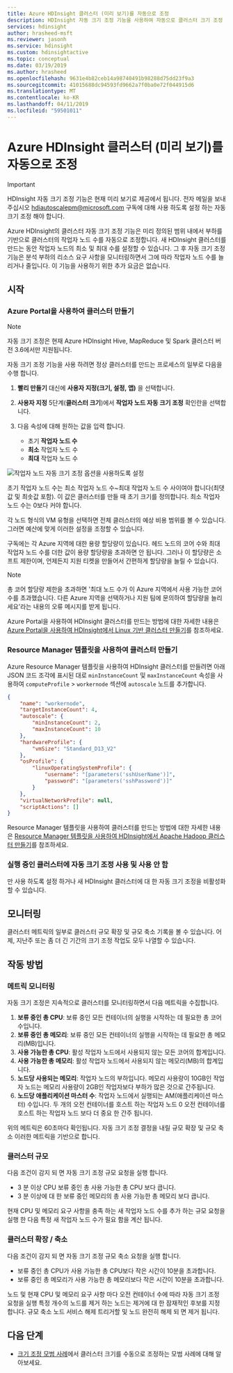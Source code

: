 ```yaml
---
title: Azure HDInsight 클러스터 (미리 보기)를 자동으로 조정
description: HDInsight 자동 크기 조정 기능을 사용하여 자동으로 클러스터 크기 조정
services: hdinsight
author: hrasheed-msft
ms.reviewer: jasonh
ms.service: hdinsight
ms.custom: hdinsightactive
ms.topic: conceptual
ms.date: 03/19/2019
ms.author: hrasheed
ms.openlocfilehash: 9631e4b82ceb14a98740491b98288d75dd23f9a3
ms.sourcegitcommit: 41015688dc94593fd9662a7f0ba0e72f044915d6
ms.translationtype: MT
ms.contentlocale: ko-KR
ms.lasthandoff: 04/11/2019
ms.locfileid: "59501011"
---
```

# <a name="automatically-scale-azure-hdinsight-clusters-preview"></a>Azure HDInsight 클러스터 (미리 보기)를 자동으로 조정

>[!Important]
>HDInsight 자동 크기 조정 기능은 현재 미리 보기로 제공에서 됩니다. 전자 메일을 보내 주십시오 hdiautoscalepm@microsoft.com 구독에 대해 사용 하도록 설정 하는 자동 크기 조정 해야 합니다.

Azure HDInsight의 클러스터 자동 크기 조정 기능은 미리 정의된 범위 내에서 부하를 기반으로 클러스터의 작업자 노드 수를 자동으로 조정합니다. 새 HDInsight 클러스터를 만드는 동안 작업자 노드의 최소 및 최대 수를 설정할 수 있습니다. 그 후 자동 크기 조정 기능은 분석 부하의 리소스 요구 사항을 모니터링하면서 그에 따라 작업자 노드 수를 늘리거나 줄입니다. 이 기능을 사용하기 위한 추가 요금은 없습니다.

## <a name="getting-started"></a>시작

### <a name="create-a-cluster-with-the-azure-portal"></a>Azure Portal을 사용하여 클러스터 만들기

> [!Note]
> 자동 크기 조정은 현재 Azure HDInsight Hive, MapReduce 및 Spark 클러스터 버전 3.6에서만 지원됩니다.

자동 크기 조정 기능을 사용 하려면 정상 클러스터를 만드는 프로세스의 일부로 다음을 수행 합니다.

1. **빨리 만들기** 대신에 **사용자 지정(크기, 설정, 앱)** 을 선택합니다.
2. **사용자 지정**  5단계(**클러스터 크기**)에서 **작업자 노드 자동 크기 조정** 확인란을 선택합니다.
3. 다음 속성에 대해 원하는 값을 입력 합니다.  

    * 초기 **작업자 노드 수**  
    * **최소** 작업자 노드 수  
    * **최대** 작업자 노드 수  

![작업자 노드 자동 크기 조정 옵션을 사용하도록 설정](./media/hdinsight-autoscale-clusters/usingAutoscale.png)

초기 작업자 노드 수는 최소 작업자 노드 수~최대 작업자 노드 수 사이여야 합니다(최댓값 및 최솟값 포함). 이 값은 클러스터를 만들 때 초기 크기를 정의합니다. 최소 작업자 노드 수는 0보다 커야 합니다.

각 노드 형식의 VM 유형을 선택하면 전체 클러스터의 예상 비용 범위를 볼 수 있습니다. 그러면 예산에 맞게 이러한 설정을 조정할 수 있습니다.

구독에는 각 Azure 지역에 대한 용량 할당량이 있습니다. 헤드 노드의 코어 수와 최대 작업자 노드 수를 더한 값이 용량 할당량을 초과하면 안 됩니다. 그러나 이 할당량은 소프트 제한이며, 언제든지 지원 티켓을 만들어서 간편하게 할당량을 늘릴 수 있습니다.

> [!Note]  
> 총 코어 할당량 제한을 초과하면 '최대 노드 수가 이 Azure 지역에서 사용 가능한 코어 수를 초과했습니다. 다른 Azure 지역을 선택하거나 지원 팀에 문의하여 할당량을 늘리세요'라는 내용의 오류 메시지를 받게 됩니다.

Azure Portal을 사용하여 HDInsight 클러스터를 만드는 방법에 대한 자세한 내용은 [Azure Portal을 사용하여 HDInsight에서 Linux 기반 클러스터 만들기](hdinsight-hadoop-create-linux-clusters-portal.md)를 참조하세요.  

### <a name="create-a-cluster-with-a-resource-manager-template"></a>Resource Manager 템플릿을 사용하여 클러스터 만들기

Azure Resource Manager 템플릿을 사용하여 HDInsight 클러스터를 만들려면 아래 JSON 코드 조각에 표시된 대로 `minInstanceCount` 및 `maxInstanceCount` 속성을 사용하여 `computeProfile` > `workernode` 섹션에 `autoscale` 노드를 추가합니다.

```json
{                            
    "name": "workernode",
    "targetInstanceCount": 4,
    "autoscale": {
        "minInstanceCount": 2,
        "maxInstanceCount": 10
    },
    "hardwareProfile": {
        "vmSize": "Standard_D13_V2"
    },
    "osProfile": {
        "linuxOperatingSystemProfile": {
            "username": "[parameters('sshUserName')]",
            "password": "[parameters('sshPassword')]"
        }
    },
    "virtualNetworkProfile": null,
    "scriptActions": []
}
```

Resource Manager 템플릿을 사용하여 클러스터를 만드는 방법에 대한 자세한 내용은 [Resource Manager 템플릿을 사용하여 HDInsight에서 Apache Hadoop 클러스터 만들기](hdinsight-hadoop-create-linux-clusters-arm-templates.md)를 참조하세요.  

### <a name="enable-and-disable-autoscale-for-a-running-cluster"></a>실행 중인 클러스터에 자동 크기 조정 사용 및 사용 안 함

만 사용 하도록 설정 하거나 새 HDInsight 클러스터에 대 한 자동 크기 조정을 비활성화할 수 있습니다.

## <a name="monitoring"></a>모니터링

클러스터 메트릭의 일부로 클러스터 규모 확장 및 규모 축소 기록을 볼 수 있습니다. 어제, 지난주 또는 좀 더 긴 기간의 크기 조정 작업도 모두 나열할 수 있습니다.

## <a name="how-it-works"></a>작동 방법

### <a name="metrics-monitoring"></a>메트릭 모니터링

자동 크기 조정은 지속적으로 클러스터를 모니터링하면서 다음 메트릭을 수집합니다.

1. **보류 중인 총 CPU**: 보류 중인 모든 컨테이너의 실행을 시작하는 데 필요한 총 코어 수입니다.
2. **보류 중인 총 메모리**: 보류 중인 모든 컨테이너의 실행을 시작하는 데 필요한 총 메모리(MB)입니다.
3. **사용 가능한 총 CPU**: 활성 작업자 노드에서 사용되지 않는 모든 코어의 합계입니다.
4. **사용 가능한 총 메모리**: 활성 작업자 노드에서 사용되지 않는 메모리(MB)의 합계입니다.
5. **노드당 사용되는 메모리**: 작업자 노드의 부하입니다. 메모리 사용량이 10GB인 작업자 노드는 메모리 사용량이 2GB인 작업자보다 부하가 많은 것으로 간주됩니다.
6. **노드당 애플리케이션 마스터 수**: 작업자 노드에서 실행되는 AM(애플리케이션 마스터) 수입니다. 두 개의 오전 컨테이너를 호스트 하는 작업자 노드 0 오전 컨테이너를 호스트 하는 작업자 노드 보다 더 중요 한 간주 됩니다.

위의 메트릭은 60초마다 확인됩니다. 자동 크기 조정 결정을 내릴 규모 확장 및 규모 축소 이러한 메트릭을 기반으로 합니다.

### <a name="cluster-scale-up"></a>클러스터 규모

다음 조건이 감지 되 면 자동 크기 조정 규모 요청을 실행 합니다.

* 3 분 이상 CPU 보류 중인 총 사용 가능한 총 CPU 보다 큽니다.
* 3 분 이상에 대 한 보류 중인 메모리의 총 사용 가능한 총 메모리 보다 큽니다.

현재 CPU 및 메모리 요구 사항을 충족 하는 새 작업자 노드 수를 추가 하는 규모 요청을 실행 한 다음 특정 새 작업자 노드 수가 필요 함을 계산 됩니다.

### <a name="cluster-scale-down"></a>클러스터 확장 / 축소

다음 조건이 감지 되 면 자동 크기 조정 규모 축소 요청을 실행 합니다.

* 보류 중인 총 CPU가 사용 가능한 총 CPU보다 작은 시간이 10분을 초과합니다.
* 보류 중인 총 메모리가 사용 가능한 총 메모리보다 작은 시간이 10분을 초과합니다.

노드 및 현재 CPU 및 메모리 요구 사항 마다 오전 컨테이너 수에 따라 자동 크기 조정 요청을 실행 특정 개수의 노드를 제거 하는 노드는 제거에 대 한 잠재적인 후보를 지정 합니다. 규모 축소 노드 서비스 해제 트리거할 및 노드 완전히 해제 되 면 제거 됩니다.

## <a name="next-steps"></a>다음 단계

* [크기 조정 모범 사례](hdinsight-scaling-best-practices.md)에서 클러스터 크기를 수동으로 조정하는 모범 사례에 대해 알아보세요.
